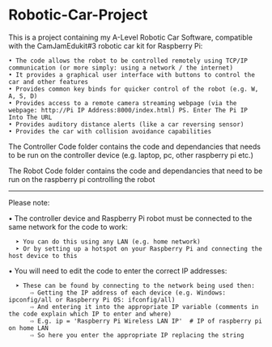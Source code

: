 # Robotic-Car-Project
This is a project containing my A-Level Robotic Car Software, compatible with the CamJamEdukit#3 robotic car kit for Raspberry Pi:

    • The code allows the robot to be controlled remotely using TCP/IP communication (or more simply: using a network / the internet)
    • It provides a graphical user interface with buttons to control the car and other features
    • Provides common key binds for quicker control of the robot (e.g. W, A, S, D)
    • Provides access to a remote camera streaming webpage (via the webpage: http://Pi IP Address:8000/index.html) PS. Enter The Pi IP Into The URL
    • Provides auditory distance alerts (like a car reversing sensor)
    • Provides the car with collision avoidance capabilities

The Controller Code folder contains the code and dependancies that needs to be run on the controller device (e.g. laptop, pc, other raspberry pi etc.)

The Robot Code folder contains the code and dependancies that need to be run on the raspberry pi controlling the robot

------------------------------------------------------------------------------------------------------------------------

Please note:

  • The controller device and Raspberry Pi robot must be connected to the same network for the code to work:
  
      ➤ You can do this using any LAN (e.g. home network)
      ➤ Or by setting up a hotspot on your Raspberry Pi and connecting the host device to this
      
      
  • You will need to edit the code to enter the correct IP addresses:
  
      ➤ These can be found by connecting to the network being used then:
          ⇨ Getting the IP address of each device (e.g. Windows: ipconfig/all or Raspberry Pi OS: ifconfig/all)
          ⇨ And entering it into the appropriate IP variable (comments in the code explain which IP to enter and where)
          ⇨ E.g. ip = 'Raspberry Pi Wireless LAN IP'  # IP of raspberry pi on home LAN
          ⇨ So here you enter the appropriate IP replacing the string
